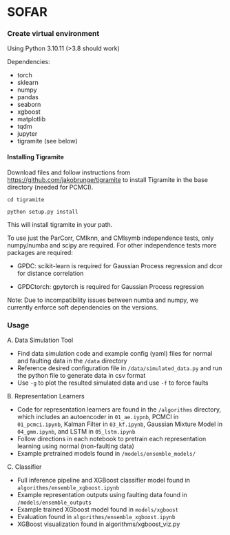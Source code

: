 # SOFAR

### Create virtual environment

Using Python 3.10.11 (>3.8 should work)

Dependencies:
* torch
* sklearn
* numpy
* pandas
* seaborn
* xgboost
* matplotlib
* tqdm
* jupyter
* tigramite (see below)

#### Installing Tigramite

Download files and follow instructions from https://github.com/jakobrunge/tigramite to install Tigramite in the base directory (needed for PCMCI).

`cd tigramite`

`python setup.py install`

This will install tigramite in your path.

To use just the ParCorr, CMIknn, and CMIsymb independence tests, only numpy/numba and scipy are required. For other independence tests more packages are required:

- GPDC: scikit-learn is required for Gaussian Process regression and dcor for distance correlation

- GPDCtorch: gpytorch is required for Gaussian Process regression

Note: Due to incompatibility issues between numba and numpy, we currently enforce soft dependencies on the versions.

### Usage

A. Data Simulation Tool
* Find data simulation code and example config (yaml) files for normal and faulting data in the `/data` directory
* Reference desired configuration file in `/data/simulated_data.py` and run the python file to generate data in csv format
* Use `-g` to plot the resulted simulated data and use `-f` to force faults

B. Representation Learners
* Code for representation learners are found in the `/algorithms` directory, which includes an autoencoder in `01_ae.iypnb`, PCMCI in `01_pcmci.ipynb`, Kalman Filter in `03_kf.ipynb`, Gaussian Mixture Model in `04_gmm.ipynb`, and LSTM in `05_lstm.ipynb`
* Follow directions in each notebook to pretrain each representation learning using normal (non-faulting data)
* Example pretrained models found in `/models/ensemble_models/`

C. Classifier
* Full inference pipeline and XGBoost classifier model found in `algorithms/ensemble_xgboost.ipynb`
* Example representation outputs using faulting data found in `/models/ensemble_outputs`
* Example trained XGboost model found in `models/xgboost`
* Evaluation found in `algorithms/ensemble_xgboost.ipynb`
* XGBoost visualization found in algorithms/xgboost_viz.py
